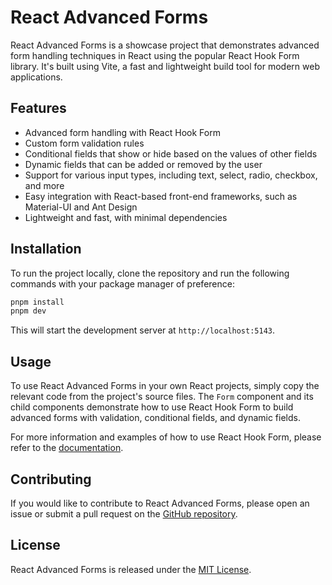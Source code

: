 # React Advanced Forms

React Advanced Forms is a showcase project that demonstrates advanced form handling techniques in React using the popular React Hook Form library. It's built using Vite, a fast and lightweight build tool for modern web applications.

## Features

- Advanced form handling with React Hook Form
- Custom form validation rules
- Conditional fields that show or hide based on the values of other fields
- Dynamic fields that can be added or removed by the user
- Support for various input types, including text, select, radio, checkbox, and more
- Easy integration with React-based front-end frameworks, such as Material-UI and Ant Design
- Lightweight and fast, with minimal dependencies

## Installation

To run the project locally, clone the repository and run the following commands with your package manager of preference:

```bash
pnpm install
pnpm dev
```

This will start the development server at `http://localhost:5143`.

## Usage

To use React Advanced Forms in your own React projects, simply copy the relevant code from the project's source files. The `Form` component and its child components demonstrate how to use React Hook Form to build advanced forms with validation, conditional fields, and dynamic fields.

For more information and examples of how to use React Hook Form, please refer to the [documentation](https://react-hook-form.com/).

## Contributing

If you would like to contribute to React Advanced Forms, please open an issue or submit a pull request on the [GitHub repository](https://github.com/90sRehem/react-advanced-forms).

## License

React Advanced Forms is released under the [MIT License](https://github.com/90sRehem/react-advanced-forms/blob/main/LICENSE).


